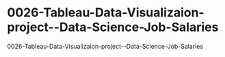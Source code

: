 # 0026-Tableau-Data-Visualizaion-project--Data-Science-Job-Salaries
0026-Tableau-Data-Visualizaion-project--Data-Science-Job-Salaries
